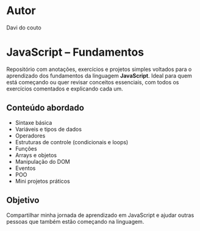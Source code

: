 # Autor 
Davi do couto

# JavaScript – Fundamentos

Repositório com anotações, exercícios e projetos simples voltados para o aprendizado dos fundamentos da linguagem **JavaScript**. Ideal para quem está começando ou quer revisar conceitos essenciais, com todos os exercícios comentados e explicando cada um.

## Conteúdo abordado

- Sintaxe básica
- Variáveis e tipos de dados
- Operadores
- Estruturas de controle (condicionais e loops)
- Funções
- Arrays e objetos
- Manipulação do DOM
- Eventos
- POO
- Mini projetos práticos

## Objetivo

Compartilhar minha jornada de aprendizado em JavaScript e ajudar outras pessoas que também estão começando na linguagem.

